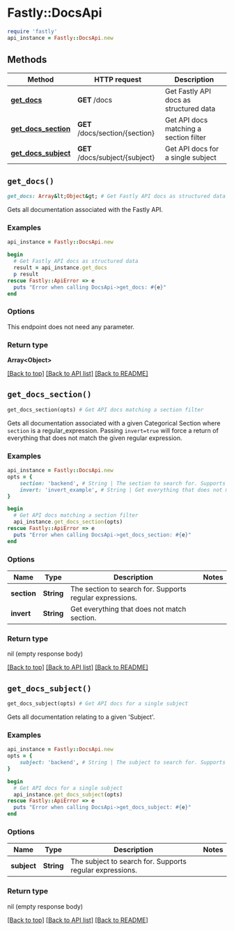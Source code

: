 # Fastly::DocsApi


```ruby
require 'fastly'
api_instance = Fastly::DocsApi.new
```

## Methods

| Method | HTTP request | Description |
| ------ | ------------ | ----------- |
| [**get_docs**](DocsApi.md#get_docs) | **GET** /docs | Get Fastly API docs as structured data |
| [**get_docs_section**](DocsApi.md#get_docs_section) | **GET** /docs/section/{section} | Get API docs matching a section filter |
| [**get_docs_subject**](DocsApi.md#get_docs_subject) | **GET** /docs/subject/{subject} | Get API docs for a single subject |


## `get_docs()`

```ruby
get_docs: Array&lt;Object&gt; # Get Fastly API docs as structured data
```

Gets all documentation associated with the Fastly API.

### Examples

```ruby
api_instance = Fastly::DocsApi.new

begin
  # Get Fastly API docs as structured data
  result = api_instance.get_docs
  p result
rescue Fastly::ApiError => e
  puts "Error when calling DocsApi->get_docs: #{e}"
end
```

### Options

This endpoint does not need any parameter.

### Return type

**Array&lt;Object&gt;**

[[Back to top]](#) [[Back to API list]](../../README.md#endpoints)
[[Back to README]](../../README.md)
## `get_docs_section()`

```ruby
get_docs_section(opts) # Get API docs matching a section filter
```

Gets all documentation associated with a given Categorical Section where `section` is a regular_expression. Passing `invert=true` will force a return of everything that does not match the given regular expression.

### Examples

```ruby
api_instance = Fastly::DocsApi.new
opts = {
    section: 'backend', # String | The section to search for. Supports regular expressions.
    invert: 'invert_example', # String | Get everything that does not match section.
}

begin
  # Get API docs matching a section filter
  api_instance.get_docs_section(opts)
rescue Fastly::ApiError => e
  puts "Error when calling DocsApi->get_docs_section: #{e}"
end
```

### Options

| Name | Type | Description | Notes |
| ---- | ---- | ----------- | ----- |
| **section** | **String** | The section to search for. Supports regular expressions. |  |
| **invert** | **String** | Get everything that does not match section. |  |

### Return type

nil (empty response body)

[[Back to top]](#) [[Back to API list]](../../README.md#endpoints)
[[Back to README]](../../README.md)
## `get_docs_subject()`

```ruby
get_docs_subject(opts) # Get API docs for a single subject
```

Gets all documentation relating to a given 'Subject'.

### Examples

```ruby
api_instance = Fastly::DocsApi.new
opts = {
    subject: 'backend', # String | The subject to search for. Supports regular expressions.
}

begin
  # Get API docs for a single subject
  api_instance.get_docs_subject(opts)
rescue Fastly::ApiError => e
  puts "Error when calling DocsApi->get_docs_subject: #{e}"
end
```

### Options

| Name | Type | Description | Notes |
| ---- | ---- | ----------- | ----- |
| **subject** | **String** | The subject to search for. Supports regular expressions. |  |

### Return type

nil (empty response body)

[[Back to top]](#) [[Back to API list]](../../README.md#endpoints)
[[Back to README]](../../README.md)
